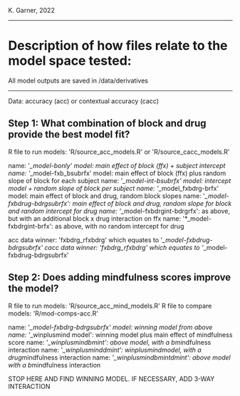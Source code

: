 K. Garner, 2022 

-------------------------------------- 
# Description of how files relate to the model space tested: 

All model outputs are saved in /data/derivatives  

-------------------------------------- 
Data: accuracy (acc) or contextual accuracy (cacc)

## Step 1: What combination of block and drug provide the best model fit?  

R file to run models: 'R/source_acc_models.R' or 'R/source_cacc_models.R'

name: '*_model-bonly' model: main effect of block (ffx) + subject intercept
name: '*_model-fxb_bsubrfx' model: main effect of block (ffx) plus random slope of block for each subject
name: '*_model-int-bsubrfx' model: intercept model + random slope of block per subject
name: '*_model_fxbdrg-brfx' model: main effect of block and drug, random block slopes
name: '*_model-fxbdrug-bdrgsubrfx': main effect of block and drug, random slope for block and random intercept for drug
name: '*_model-fxbdrgint-bdrgrfx': as above, but with an additional block x drug interaction on ffx
name: '*_model-fxbdrgint-brfx': as above, with no random intercept for drug

acc data winner: 'fxbdrg_rfxbdrg' which equates to '*_model-fxbdrug-bdrgsubrfx'
cacc data winner: 'fxbdrg_rfxbdrg' which equates to '*_model-fxbdrug-bdrgsubrfx'

## Step 2: Does adding mindfulness scores improve the model? 

R file to run models: 'R/source_acc_mind_models.R' 
R file to compare models: 'R/mod-comps-acc.R' 

name: '*_model-fxbdrg-bdrgsubrfx' model: winning model from above
name: '*_winplusmind model': winning model plus main effect of mindfulness score
name: '*_winplusmindbmint': above model, with a b*mindfulness interaction
name: '*_winplusminddmint': winplusmindmodel, with a drug*mindfulness interaction
name: '*_winplusmindbmintdmint': above model with a b*mindfulness interaction

STOP HERE AND FIND WINNING MODEL. IF NECESSARY, ADD 3-WAY INTERACTION

